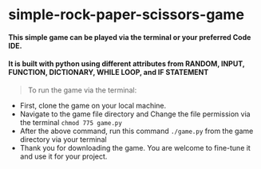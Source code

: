 # simple-rock-paper-scissors-game

#### This simple game can be played via the terminal or your preferred Code IDE.
#### It is built with python using different attributes from RANDOM, INPUT, FUNCTION, DICTIONARY, WHILE LOOP, and IF STATEMENT

> To run the game via the terminal:
* First, clone the game on your local machine.
* Navigate to the game file directory and Change the file permission via the terminal ``` chmod 775 game.py ```
* After the above command, run this command ``` ./game.py ``` from the game directory via your terminal
* Thank you for downloading the game. You are welcome to fine-tune it and use it for your project. 
